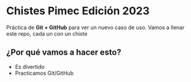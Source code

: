 # Chistes Pimec Edición 2023


Práctica de **Git + GitHub** para ver un nuevo caso de uso.
Vamos a llenar este repo, cada un con un chiste

## ¿Por qué vamos a hacer esto?

- Es divertido
- Practicamos Git/GitHub
